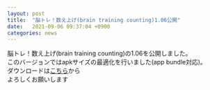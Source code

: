 ```yaml
---
layout: post
title:  "脳トレ！数え上げ(brain training counting)1.06公開"
date:   2021-09-06 09:37:04 +0900
categories: news
---
```


脳トレ！数え上げ(brain training counting)の1.06を公開しました。  
このバージョンではapkサイズの最適化を行いました(app bundle対応)。  
ダウンロードは[こちら](https://play.google.com/store/apps/details?id=me.tennkia.android.BrainTrainingCount&hl=ja&gl=US)から  
よろしくお願いします

